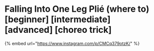 # Falling Into One Leg Plié (where to) \[beginner] \[intermediate] \[advanced] \[choreo trick]

{% embed url="https://www.instagram.com/p/CMCq379otzK/" %}
